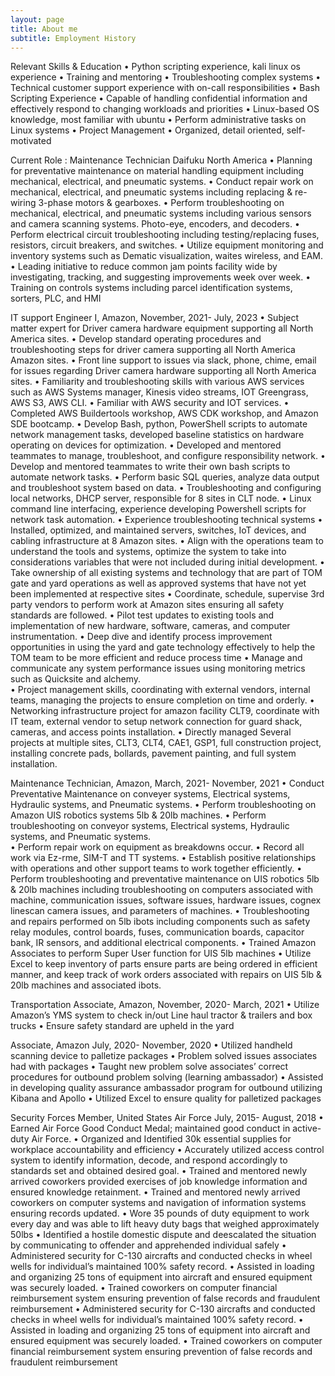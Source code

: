 ```yaml
---
layout: page
title: About me
subtitle: Employment History 
---
```

Relevant Skills & Education 
•	Python scripting experience, kali linux os experience	•	Training and mentoring 
•	Troubleshooting complex systems
•	Technical customer support experience with on-call responsibilities
•	Bash Scripting Experience
•	Capable of handling confidential information and effectively respond to changing workloads and priorities
•	Linux-based OS knowledge, most familiar with ubuntu
•	Perform administrative tasks on Linux systems
•	Project Management 
•	Organized, detail oriented, self-motivated

Current Role : Maintenance Technician Daifuku North America
•	Planning for preventative maintenance on material handling equipment including mechanical, electrical, and pneumatic systems. 
•	Conduct repair work on mechanical, electrical, and pneumatic systems including replacing & re-wiring 3-phase motors & gearboxes. 
•	Perform troubleshooting on mechanical, electrical, and pneumatic systems including various sensors and camera scanning systems. Photo-eye, encoders, and decoders. 
•	Perform electrical circuit troubleshooting including testing/replacing fuses, resistors, circuit breakers, and switches. 
•	Utilize equipment monitoring and inventory systems such as Dematic visualization, waites wireless, and EAM. 
•	Leading initiative to reduce common jam points facility wide by investigating, tracking, and suggesting improvements week over week. 
•	Training on controls systems including parcel identification systems, sorters, PLC, and HMI


IT support Engineer I, Amazon, November, 2021- July, 2023
•	Subject matter expert for Driver camera hardware equipment supporting all North America sites.
•	Develop standard operating procedures and troubleshooting steps for driver camera supporting all North America Amazon sites. 
•	Front line support to issues via slack, phone, chime, email for issues regarding Driver camera hardware supporting all North America sites. 
•	Familiarity and troubleshooting skills with various AWS services such as AWS Systems manager, Kinesis video streams, IOT Greengrass, AWS S3, AWS CLI. 
•	Familiar with AWS security and IOT services. 
•	Completed AWS Buildertools workshop, AWS CDK workshop, and Amazon SDE bootcamp. 
•	Develop Bash, python, PowerShell scripts to automate network management tasks, developed baseline statistics on hardware operating on devices for optimization. 
•	Developed and mentored teammates to manage, troubleshoot, and configure responsibility network.
•	Develop and mentored teammates to write their own bash scripts to automate network tasks. 
•	Perform basic SQL queries, analyze data output and troubleshoot system based on data. 
•	Troubleshooting and configuring local networks, DHCP server, responsible for 8 sites in CLT node. 
•	Linux command line interfacing, experience developing Powershell scripts for network task automation.
•	Experience troubleshooting technical systems
•	Installed, optimized, and maintained servers, switches, IoT devices, and cabling infrastructure at 8 Amazon sites.
•	Align with the operations team to understand the tools and systems, optimize the system to take into considerations variables that were not included during initial development. 
•	Take ownership of all existing systems and technology that are part of TOM gate and yard operations as well as approved systems that have not yet been implemented at respective sites
•	Coordinate, schedule, supervise 3rd party vendors to perform work at Amazon sites ensuring all safety standards are followed. 
•	Pilot test updates to existing tools and implementation of new hardware, software, cameras, and computer instrumentation.
•	Deep dive and identify process improvement opportunities in using the yard and gate technology effectively to help the TOM team to be more efficient and reduce process time
•	Manage and communicate any system performance issues using monitoring metrics such as Quicksite and alchemy.  
•	Project management skills, coordinating with external vendors, internal teams, managing the projects to ensure completion on time and orderly. 
•	Networking infrastructure project for amazon facility CLT9, coordinate with IT team, external vendor to setup network connection for guard shack, cameras, and access points installation. 
•	Directly managed Several projects at multiple sites, CLT3, CLT4, CAE1, GSP1, full construction project, installing concrete pads, bollards, pavement painting, and full system installation.


Maintenance Technician, Amazon, March, 2021- November, 2021
•	Conduct Preventative Maintenance on conveyer systems, Electrical systems, Hydraulic systems, and Pneumatic systems.
•	Perform troubleshooting on Amazon UIS robotics systems 5lb & 20lb machines.
•	Perform troubleshooting on conveyor systems, Electrical systems, Hydraulic systems, and Pneumatic systems.          
•	Perform repair work on equipment as breakdowns occur. 
•	Record all work via Ez-rme, SIM-T and TT systems. 
•	Establish positive relationships with operations and other support teams to work together efficiently.
•	Perform troubleshooting and preventative maintenance on UIS robotics 5lb & 20lb machines including troubleshooting on computers associated with machine, communication issues, software issues, hardware issues, cognex linescan camera issues, and parameters of machines.
•	Troubleshooting and repairs performed on 5lb ibots including components such as safety relay modules, control boards, fuses, communication boards, capacitor bank, IR sensors, and additional electrical components.
•	Trained Amazon Associates to perform Super User function for UIS 5lb machines
•	Utilize Excel to keep inventory of parts ensure parts are being ordered in efficient manner, and keep track of work orders associated with repairs on UIS 5lb & 20lb machines and associated ibots. 


Transportation Associate, Amazon, November, 2020- March, 2021
•	Utilize Amazon’s YMS system to check in/out Line haul tractor & trailers and box trucks
•	Ensure safety standard are upheld in the yard 

Associate, Amazon July, 2020- November, 2020
•	Utilized handheld scanning device to palletize packages
•	Problem solved issues associates had with packages
•	Taught new problem solve associates’ correct procedures for outbound problem solving (learning ambassador) 
•	Assisted in developing quality assurance ambassador program for outbound utilizing Kibana and Apollo 
•	Utilized Excel to ensure quality for palletized packages


Security Forces Member, United States Air Force July, 2015- August, 2018
•	Earned Air Force Good Conduct Medal; maintained good conduct in active-duty Air Force.
•	Organized and Identified 30k essential supplies for workplace accountability and efficiency 
•	Accurately utilized access control system to identify information, decode, and respond accordingly to standards set and obtained desired goal. 
•	Trained and mentored newly arrived coworkers provided exercises of job knowledge information and ensured knowledge retainment.
•	Trained and mentored newly arrived coworkers on computer systems and navigation of information systems ensuring records updated.
•	Wore 35 pounds of duty equipment to work every day and was able to lift heavy duty bags that weighed approximately 50lbs 
•	Identified a hostile domestic dispute and deescalated the situation by communicating to offender and apprehended individual safely
•	Administered security for C-130 aircrafts and conducted checks in wheel wells for individual’s maintained 100% safety record. 
•	Assisted in loading and organizing 25 tons of equipment into aircraft and ensured equipment was securely loaded. 
•	Trained coworkers on computer financial reimbursement system ensuring prevention of false records and fraudulent reimbursement
•	Administered security for C-130 aircrafts and conducted checks in wheel wells for individual’s maintained 100% safety record. 
•	Assisted in loading and organizing 25 tons of equipment into aircraft and ensured equipment was securely loaded. 
•	Trained coworkers on computer financial reimbursement system ensuring prevention of false records and fraudulent reimbursement

